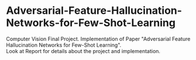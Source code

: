 # Adversarial-Feature-Hallucination-Networks-for-Few-Shot-Learning
Computer Vision Final Project. Implementation of Paper "Adversarial Feature Hallucination Networks for Few-Shot Learning". <br/>
Look at Report for details about the project and implementation.
